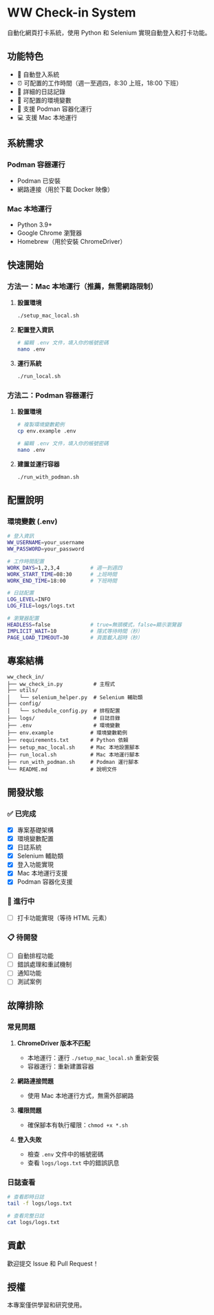 # WW Check-in System

自動化網頁打卡系統，使用 Python 和 Selenium 實現自動登入和打卡功能。

## 功能特色

- 🔐 自動登入系統
- ⏰ 可配置的工作時間（週一至週四，8:30 上班，18:00 下班）
- 📝 詳細的日誌記錄
- 🔧 可配置的環境變數
- 🐳 支援 Podman 容器化運行
- 💻 支援 Mac 本地運行

## 系統需求

### Podman 容器運行

- Podman 已安裝
- 網路連接（用於下載 Docker 映像）

### Mac 本地運行

- Python 3.9+
- Google Chrome 瀏覽器
- Homebrew（用於安裝 ChromeDriver）

## 快速開始

### 方法一：Mac 本地運行（推薦，無需網路限制）

1. **設置環境**

   ```bash
   ./setup_mac_local.sh
   ```

2. **配置登入資訊**

   ```bash
   # 編輯 .env 文件，填入你的帳號密碼
   nano .env
   ```

3. **運行系統**
   ```bash
   ./run_local.sh
   ```

### 方法二：Podman 容器運行

1. **設置環境**

   ```bash
   # 複製環境變數範例
   cp env.example .env

   # 編輯 .env 文件，填入你的帳號密碼
   nano .env
   ```

2. **建置並運行容器**
   ```bash
   ./run_with_podman.sh
   ```

## 配置說明

### 環境變數 (.env)

```bash
# 登入資訊
WW_USERNAME=your_username
WW_PASSWORD=your_password

# 工作時間配置
WORK_DAYS=1,2,3,4          # 週一到週四
WORK_START_TIME=08:30      # 上班時間
WORK_END_TIME=18:00        # 下班時間

# 日誌配置
LOG_LEVEL=INFO
LOG_FILE=logs/logs.txt

# 瀏覽器配置
HEADLESS=false             # true=無頭模式，false=顯示瀏覽器
IMPLICIT_WAIT=10           # 隱式等待時間（秒）
PAGE_LOAD_TIMEOUT=30       # 頁面載入超時（秒）
```

## 專案結構

```
ww_check_in/
├── ww_check_in.py          # 主程式
├── utils/
│   └── selenium_helper.py  # Selenium 輔助類
├── config/
│   └── schedule_config.py  # 排程配置
├── logs/                   # 日誌目錄
├── .env                    # 環境變數
├── env.example            # 環境變數範例
├── requirements.txt       # Python 依賴
├── setup_mac_local.sh     # Mac 本地設置腳本
├── run_local.sh           # Mac 本地運行腳本
├── run_with_podman.sh     # Podman 運行腳本
└── README.md              # 說明文件
```

## 開發狀態

### ✅ 已完成

- [x] 專案基礎架構
- [x] 環境變數配置
- [x] 日誌系統
- [x] Selenium 輔助類
- [x] 登入功能實現
- [x] Mac 本地運行支援
- [x] Podman 容器化支援

### 🔄 進行中

- [ ] 打卡功能實現（等待 HTML 元素）

### 📋 待開發

- [ ] 自動排程功能
- [ ] 錯誤處理和重試機制
- [ ] 通知功能
- [ ] 測試案例

## 故障排除

### 常見問題

1. **ChromeDriver 版本不匹配**

   - 本地運行：運行 `./setup_mac_local.sh` 重新安裝
   - 容器運行：重新建置容器

2. **網路連接問題**

   - 使用 Mac 本地運行方式，無需外部網路

3. **權限問題**

   - 確保腳本有執行權限：`chmod +x *.sh`

4. **登入失敗**
   - 檢查 `.env` 文件中的帳號密碼
   - 查看 `logs/logs.txt` 中的錯誤訊息

### 日誌查看

```bash
# 查看即時日誌
tail -f logs/logs.txt

# 查看完整日誌
cat logs/logs.txt
```

## 貢獻

歡迎提交 Issue 和 Pull Request！

## 授權

本專案僅供學習和研究使用。
